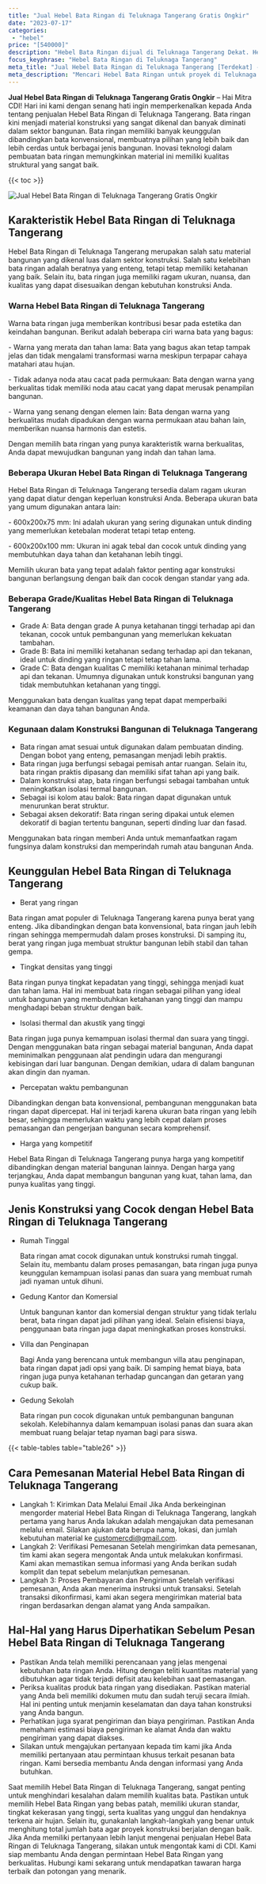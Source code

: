 ```yaml
---
title: "Jual Hebel Bata Ringan di Teluknaga Tangerang Gratis Ongkir"
date: "2023-07-17"
categories:
 - "hebel"
price: "[540000]"
description: "Hebel Bata Ringan dijual di Teluknaga Tangerang Dekat. Hebel Bata Ringan ini sering dipakai dalam proyek pembangunan sebagai material dinding yang tahan lama dan awet. Silakan hubungi kami untuk informasi lebih lanjut."
focus_keyphrase: "Hebel Bata Ringan di Teluknaga Tangerang"
meta_title: "Jual Hebel Bata Ringan di Teluknaga Tangerang [Terdekat] - CDI"
meta_description: "Mencari Hebel Bata Ringan untuk proyek di Teluknaga Tangerang? Kami menyediakan Hebel Bata Ringan berkualitas untuk bahan bangunan dinding. Dapatkan penawaran terbaik sekarang."
---
```


**Jual Hebel Bata Ringan di Teluknaga Tangerang Gratis Ongkir** – Hai Mitra CDI! Hari ini kami dengan senang hati ingin memperkenalkan kepada Anda tentang penjualan Hebel Bata Ringan di Teluknaga Tangerang. Bata ringan kini menjadi material konstruksi yang sangat dikenal dan banyak diminati dalam sektor bangunan. Bata ringan memiliki banyak keunggulan dibandingkan bata konvensional, membuatnya pilihan yang lebih baik dan lebih cerdas untuk berbagai jenis bangunan. Inovasi teknologi dalam pembuatan bata ringan memungkinkan material ini memiliki kualitas struktural yang sangat baik.

{{< toc >}}

![Jual Hebel Bata Ringan di Teluknaga Tangerang Gratis Ongkir](/images/hebel/hebel-bataringan-26.jpg)

## Karakteristik Hebel Bata Ringan di Teluknaga Tangerang

Hebel Bata Ringan di Teluknaga Tangerang merupakan salah satu material bangunan yang dikenal luas dalam sektor konstruksi. Salah satu kelebihan bata ringan adalah beratnya yang enteng, tetapi tetap memiliki ketahanan yang baik. Selain itu, bata ringan juga memiliki ragam ukuran, nuansa, dan kualitas yang dapat disesuaikan dengan kebutuhan konstruksi Anda.

### Warna Hebel Bata Ringan di Teluknaga Tangerang

Warna bata ringan juga memberikan kontribusi besar pada estetika dan keindahan bangunan. Berikut adalah beberapa ciri warna bata yang bagus:

\- Warna yang merata dan tahan lama: Bata yang bagus akan tetap tampak jelas dan tidak mengalami transformasi warna meskipun terpapar cahaya matahari atau hujan.

\- Tidak adanya noda atau cacat pada permukaan: Bata dengan warna yang berkualitas tidak memiliki noda atau cacat yang dapat merusak penampilan bangunan.

\- Warna yang senang dengan elemen lain: Bata dengan warna yang berkualitas mudah dipadukan dengan warna permukaan atau bahan lain, memberikan nuansa harmonis dan estetis.

Dengan memilih bata ringan yang punya karakteristik warna berkualitas, Anda dapat mewujudkan bangunan yang indah dan tahan lama.

### Beberapa Ukuran Hebel Bata Ringan di Teluknaga Tangerang

Hebel Bata Ringan di Teluknaga Tangerang tersedia dalam ragam ukuran yang dapat diatur dengan keperluan konstruksi Anda. Beberapa ukuran bata yang umum digunakan antara lain:

\- 600x200x75 mm: Ini adalah ukuran yang sering digunakan untuk dinding yang memerlukan ketebalan moderat tetapi tetap enteng.

\- 600x200x100 mm: Ukuran ini agak tebal dan cocok untuk dinding yang membutuhkan daya tahan dan ketahanan lebih tinggi.

Memilih ukuran bata yang tepat adalah faktor penting agar konstruksi bangunan berlangsung dengan baik dan cocok dengan standar yang ada.

### Beberapa Grade/Kualitas Hebel Bata Ringan di Teluknaga Tangerang

*   Grade A: Bata dengan grade A punya ketahanan tinggi terhadap api dan tekanan, cocok untuk pembangunan yang memerlukan kekuatan tambahan.
*   Grade B: Bata ini memiliki ketahanan sedang terhadap api dan tekanan, ideal untuk dinding yang ringan tetapi tetap tahan lama.
*   Grade C: Bata dengan kualitas C memiliki ketahanan minimal terhadap api dan tekanan. Umumnya digunakan untuk konstruksi bangunan yang tidak membutuhkan ketahanan yang tinggi.

Menggunakan bata dengan kualitas yang tepat dapat memperbaiki keamanan dan daya tahan bangunan Anda.

### Kegunaan dalam Konstruksi Bangunan di Teluknaga Tangerang

*   Bata ringan amat sesuai untuk digunakan dalam pembuatan dinding. Dengan bobot yang enteng, pemasangan menjadi lebih praktis.
*   Bata ringan juga berfungsi sebagai pemisah antar ruangan. Selain itu, bata ringan praktis dipasang dan memiliki sifat tahan api yang baik.
*   Dalam konstruksi atap, bata ringan berfungsi sebagai tambahan untuk meningkatkan isolasi termal bangunan.
*   Sebagai isi kolom atau balok: Bata ringan dapat digunakan untuk menurunkan berat struktur.
*   Sebagai aksen dekoratif: Bata ringan sering dipakai untuk elemen dekoratif di bagian tertentu bangunan, seperti dinding luar dan fasad.

Menggunakan bata ringan memberi Anda untuk memanfaatkan ragam fungsinya dalam konstruksi dan memperindah rumah atau bangunan Anda.

## Keunggulan Hebel Bata Ringan di Teluknaga Tangerang

*   Berat yang ringan

Bata ringan amat populer di Teluknaga Tangerang karena punya berat yang enteng. Jika dibandingkan dengan bata konvensional, bata ringan jauh lebih ringan sehingga mempermudah dalam proses konstruksi. Di samping itu, berat yang ringan juga membuat struktur bangunan lebih stabil dan tahan gempa.
*   Tingkat densitas yang tinggi

Bata ringan punya tingkat kepadatan yang tinggi, sehingga menjadi kuat dan tahan lama. Hal ini membuat bata ringan sebagai pilihan yang ideal untuk bangunan yang membutuhkan ketahanan yang tinggi dan mampu menghadapi beban struktur dengan baik.
*   Isolasi thermal dan akustik yang tinggi

Bata ringan juga punya kemampuan isolasi thermal dan suara yang tinggi. Dengan menggunakan bata ringan sebagai material bangunan, Anda dapat meminimalkan penggunaan alat pendingin udara dan mengurangi kebisingan dari luar bangunan. Dengan demikian, udara di dalam bangunan akan dingin dan nyaman.
*   Percepatan waktu pembangunan

Dibandingkan dengan bata konvensional, pembangunan menggunakan bata ringan dapat dipercepat. Hal ini terjadi karena ukuran bata ringan yang lebih besar, sehingga memerlukan waktu yang lebih cepat dalam proses pemasangan dan pengerjaan bangunan secara komprehensif.
*   Harga yang kompetitif

Hebel Bata Ringan di Teluknaga Tangerang punya harga yang kompetitif dibandingkan dengan material bangunan lainnya. Dengan harga yang terjangkau, Anda dapat membangun bangunan yang kuat, tahan lama, dan punya kualitas yang tinggi.

## Jenis Konstruksi yang Cocok dengan Hebel Bata Ringan di Teluknaga Tangerang

*   Rumah Tinggal

    Bata ringan amat cocok digunakan untuk konstruksi rumah tinggal. Selain itu, membantu dalam proses pemasangan, bata ringan juga punya keunggulan kemampuan isolasi panas dan suara yang membuat rumah jadi nyaman untuk dihuni.
*   Gedung Kantor dan Komersial

    Untuk bangunan kantor dan komersial dengan struktur yang tidak terlalu berat, bata ringan dapat jadi pilihan yang ideal. Selain efisiensi biaya, penggunaan bata ringan juga dapat meningkatkan proses konstruksi.
*   Villa dan Penginapan

    Bagi Anda yang berencana untuk membangun villa atau penginapan, bata ringan dapat jadi opsi yang baik. Di samping hemat biaya, bata ringan juga punya ketahanan terhadap guncangan dan getaran yang cukup baik.
*   Gedung Sekolah

    Bata ringan pun cocok digunakan untuk pembangunan bangunan sekolah. Kelebihannya dalam kemampuan isolasi panas dan suara akan membuat ruang belajar tetap nyaman bagi para siswa.

{{< table-tables table="table26" >}}

## Cara Pemesanan Material Hebel Bata Ringan di Teluknaga Tangerang

*   Langkah 1: Kirimkan Data Melalui Email
Jika Anda berkeinginan mengorder material Hebel Bata Ringan di Teluknaga Tangerang, langkah pertama yang harus Anda lakukan adalah mengajukan data pemesanan melalui email. Silakan ajukan data berupa nama, lokasi, dan jumlah kebutuhan material ke customercdi@gmail.com.
*   Langkah 2: Verifikasi Pemesanan
Setelah mengirimkan data pemesanan, tim kami akan segera mengontak Anda untuk melakukan konfirmasi. Kami akan memastikan semua informasi yang Anda berikan sudah komplit dan tepat sebelum melanjutkan pemesanan.
*   Langkah 3: Proses Pembayaran dan Pengiriman
Setelah verifikasi pemesanan, Anda akan menerima instruksi untuk transaksi. Setelah transaksi dikonfirmasi, kami akan segera mengirimkan material bata ringan berdasarkan dengan alamat yang Anda sampaikan.

## Hal-Hal yang Harus Diperhatikan Sebelum Pesan Hebel Bata Ringan di Teluknaga Tangerang

*   Pastikan Anda telah memiliki perencanaan yang jelas mengenai kebutuhan bata ringan Anda. Hitung dengan teliti kuantitas material yang dibutuhkan agar tidak terjadi defisit atau kelebihan saat pemasangan.
*   Periksa kualitas produk bata ringan yang disediakan. Pastikan material yang Anda beli memiliki dokumen mutu dan sudah teruji secara ilmiah. Hal ini penting untuk menjamin keselamatan dan daya tahan konstruksi yang Anda bangun.
*   Perhatikan juga syarat pengiriman dan biaya pengiriman. Pastikan Anda memahami estimasi biaya pengiriman ke alamat Anda dan waktu pengiriman yang dapat diakses.
*   Silakan untuk mengajukan pertanyaan kepada tim kami jika Anda memiliki pertanyaan atau permintaan khusus terkait pesanan bata ringan. Kami bersedia membantu Anda dengan informasi yang Anda butuhkan.

Saat memilih Hebel Bata Ringan di Teluknaga Tangerang, sangat penting untuk menghindari kesalahan dalam memilih kualitas bata. Pastikan untuk memilih Hebel Bata Ringan yang bebas patah, memiliki ukuran standar, tingkat kekerasan yang tinggi, serta kualitas yang unggul dan hendaknya terkena air hujan. Selain itu, gunakanlah langkah-langkah yang benar untuk menghitung total jumlah bata agar proyek konstruksi berjalan dengan baik. Jika Anda memiliki pertanyaan lebih lanjut mengenai penjualan Hebel Bata Ringan di Teluknaga Tangerang, silakan untuk mengontak kami di CDI. Kami siap membantu Anda dengan permintaan Hebel Bata Ringan yang berkualitas. Hubungi kami sekarang untuk mendapatkan tawaran harga terbaik dan potongan yang menarik.